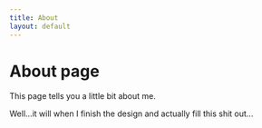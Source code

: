 ```yaml
---
title: About
layout: default
---
```

# About page
<div id="postcontainer">
This page tells you a little bit about me.

Well...it will when I finish the design and actually fill this shit out...
</div>
